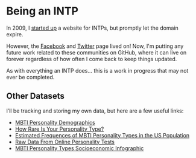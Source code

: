 # Being an INTP

In 2009, I [started up](https://web-beta.archive.org/web/20091201000000*/intp.info) a website for INTPs, but promptly let the domain expire.

However, the [Facebook](https://facebook.com/INTP.info) and [Twitter](https://twitter.com/intpinfo) page lived on! Now, I'm putting any future work related to these communities on GitHub, where it can live on forever regardless of how often I come back to keep things updated.

As with everything an INTP does... this is a work in progress that may not ever be completed.

## Other Datasets

I’ll be tracking and storing my own data, but here are a few useful links:

* [MBTI Personality Demographics](https://www.personalitypage.com/demographics.html)
* [How Rare Is Your Personality Type?](https://careerplanner.com/MB2/TypeInPopulation.cfm)
* [Estimated Frequences of MBTI Personality Types in the US Population](https://www.capt.org/mbti-assessment/estimated-frequencies.htm?bhjs=0)
* [Raw Data From Online Personality Tests](http://personality-testing.info/_rawdata/)
* [MBTI Personality Types Socioeconomic Infographic](http://careerassessmentsite.com/mbti-personality-types-socioeconomic-infographic/)
